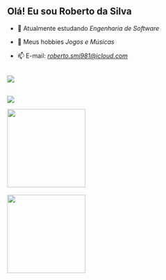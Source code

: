## Olá! Eu sou Roberto da Silva

- 🌱 Atualmente estudando *Engenharia de Software*

- 🤝 Meus hobbies *Jogos e Músicas*

- 📫 E-mail: *roberto.smj981@icloud.com*
<br>
<div>
<a href="https://wise-mountain-8a1.notion.site/d48b8e371f48418caf87f780f0df9915?v=8fa59ba7dadd40a693f2a3ccf3a61050" target="_blank"><img src="https://img.shields.io/badge/Cronograma de Estudos-202124?style=for-the-badge&logo=&logoColor=white" target="_blank"></a><br><br>
  
<a href="https://www.linkedin.com/in/roberto-smj/" target="_blank"><img src="https://img.shields.io/badge/-LinkedIn-%230077B5?style=for-the-badge&logo=linkedin&logoColor=white" target="_blank"></a>
</div>


<div>
<a href="https://github.com/roberto981smj">
<img height="180em" src="https://github-readme-stats.vercel.app/api/top-langs/?username=roberto981smj&layout=compact&langs_count=7&theme=dracula"/>
</div>
<div>
  <br>
  </div>
  
<div>
<img height="180em" src="https://github-readme-stats.vercel.app/api?username=roberto981smj&show_icons=true&theme=dracula&include_all_commits=true&count_private=true"/>
</div>

